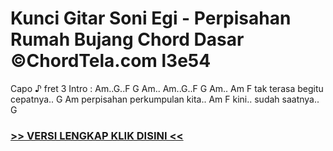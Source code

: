
 # Kunci Gitar Soni Egi - Perpisahan Rumah Bujang Chord Dasar ©ChordTela.com l3e54


Capo ♪ fret 3 Intro : Am..G..F G Am.. Am..G..F G Am.. Am F tak terasa begitu cepatnya.. G Am perpisahan perkumpulan kita.. Am F kini.. sudah saatnya.. G

###  <a href="https://shortlighzx.web.app?sq=Kunci Gitar Soni Egi - Perpisahan Rumah Bujang Chord Dasar ©ChordTela.com"> >> VERSI LENGKAP KLIK DISINI << </a>
